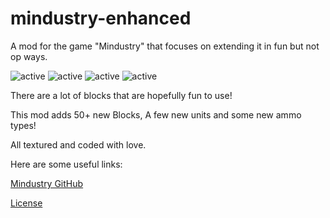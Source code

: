 # mindustry-enhanced
A mod for the game "Mindustry" that focuses on extending it in fun but not op ways.


<img src="https://img.shields.io/badge/active-true%20-true.svg" alt="active"> <img src="https://img.shields.io/badge/devs-1%20-1.svg" alt="active"> <img src="https://img.shields.io/badge/game-mindustry%20-mindustry.svg" alt="active"> <img src="https://img.shields.io/badge/category-mod%20-mod.svg" alt="active">


There are a lot of blocks that are hopefully fun to use!

This mod adds 50+ new Blocks, A few new units and some new ammo types!

All textured and coded with love. 

Here are some useful links: 

[Mindustry GitHub](https://github.com/Anuken/Mindustry)

[License](https://github.com/Fresh791/mindustry-extended/blob/main/LICENSE)
